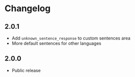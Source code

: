 # Changelog

## 2.0.1

- Add `unknown_sentence_response` to custom sentences area
- More default sentences for other languages

## 2.0.0

- Public release
